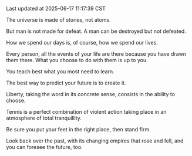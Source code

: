 Last updated at 2025-06-17 11:17:39 CST

The universe is made of stories, not atoms.

But man is not made for defeat. A man can be destroyed but not defeated.

How we spend our days is, of course, how we spend our lives.

Every person, all the events of your life are there because you have drawn them there. What you choose to do with them is up to you.

You teach best what you most need to learn.

The best way to predict your future is to create it.

Liberty, taking the word in its concrete sense, consists in the ability to choose.

Tennis is a perfect combination of violent action taking place in an atmosphere of total tranquillity.

Be sure you put your feet in the right place, then stand firm.

Look back over the past, with its changing empires that rose and fell, and you can foresee the future, too.

